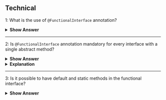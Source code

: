 ## Technical
1: What is the use of `@FunctionalInterface` annotation?

<details><summary><b> Show Answer</b></summary>
If an interface annotated with @FunctionalInterface, Java complier ensures that interface has only one abstract method.
</details>

---

 2:  Is `@FunctionalInterface` annotation mandatory for every interface with a single abstract method?
 <details><summary><b>Show Answer</b></summary>
No.
</details>

<details><summary><b>Explanation</b></summary>
Not necessarily because the compiler will consider it as a functional interface when it has only one abstract method. </details>
</details>

---

3: Is it possible to have default and static methods in the functional interface?
 <details><summary><b> Show Answer</b></summary>
	
 Yes
	
</detaisl>


<details><summary><b>Explanation</b></summary>
	
we can have any number of default and static methods but can contain only one abstract method. 
 </details>

---

4: How many default methods can we have in the functional interface?
 <details><summary><b>Show Answer</b></summary>
 A functional interface can have Multiple default methods with only one abstract method. </details>
 
 ---

5: How functional interface and Lambda Expression are realted?

 <details><summary><b>Show Answer</b></summary>
 The functional interface has been introduced in Java 8 to support the lambda expression, lambda expression is the instance of a functional interface.</details>
 
 ---

6: Write a lambda expression which prints HelloWorld?

<details><summary><b>Show Answer</b></summary>
	
``` Greeting greeting = () -> System.out.println(" HelloWorld"); ```</details>

---

7: List some java built-in examples for functional interfaces.

<details><summary><b>Show Answer</b></summary>

- Runnable     
- Callable       
- Comparable
</details>

---

8: What is the  primary condition to convert Anonymous class to lambda expression? 

<details><summary><b>Show Answer</b></summary>

- The Anonymous classes should have only one abstarct method so that it can be converted into lambda expression.
- Functional interface is implemented using lambda expression. which is also called as SAM(Single Abstract Method)
</details>

---

9: Does lambda expression execute on its own? Explain.

<details><summary><b>Show Answer</b></summary>
	
No.
	
</details>

<details><summary><b>Explanation</b></summary>
	
It is used to implement a method defined by a functional interface.

</details>

---

10: List the main kinds of Functional Interfaces in Java 8.

<details><summary><b>Show Answer</b></summary>

- Consumer - which takes only one argument
- Predicate - which takes one argument and returns the result as a boolean value
- Supplier - which does not take any arguments and returns a single result.
- Function - which receives an argument and returns the result based on the processing

</details>

---

11: When does a functional interface can extend another interface?

<details><summary><b>Show Answer</b></summary>

- A functional interface can extend the interface only when there are no abstract methods in it.
- If it has an abstract method then it will be an invalid functional interface.

</details>

---

12: What is SAM?

<details><summary><b>Show Answer</b></summary>
 
- SAM means Single Abstract Method.
- Which is also called functional interfaces, having only one abstract method and multiple default methods.
</details>

---

13: Does the functional interface allows static methods?

<details><summary><b>Show Answer</b></summary>
JDK 8 allows static methods in the interface, before this only
one abstract method is allowed in functional interface </details>

---

14: Is this a functional interface code snippet?

``` java

public interface Runnable {
    public abstract void run();
}
```
<details><summary><b>Show Answer</b></summary>
	
Yes

	</details>
	
<details><summary><b>Explanation</b></summary>
This is a functional interface, since there is only one
abstract method
</details>

---

15: Write the syntax for the consumer functional interface?

<details><summary><b>Show Answer</b></summary>

``` java

Consumer<Integer> consumer = (value) -> System.out.println(value);
```
	</details>
	
<details><summary><b>Explanation</b></summary>
	
-  which accepts only one argument and has no return value. 

</details>

---

16: Write the syntax of the Predicate Functional Interface.
	
<details><summary><b>Show Answer</b></summary>

``` java
public interface Predicate<T> {
    boolean test(T t);
}
```
		</details>
	
<details><summary><b>Explanation</b></summary>
	
- a function that accepts an argument and returns a boolean value as an answer

</details>

---

17: Write the Syntax of Supplier Functional Interface.

<details><summary><b>Show Answer</b></summary>

``` java
@FunctionalInterface
public interface Supplier<T>{
    //returns the specific result 
    T get();

}
```	</details>
	
<details><summary><b>Explanation</b></summary>

- which does not take any input or argument and yet returns a single output. 

</details>

---
	
18: Is there any limit for static and default methods in the functional interface?

<details><summary><b>Show Answer</b></summary>

- No.
	</details>
	
<details><summary><b>Explanation</b></summary>
	
- We can add any number of static and default methods in the functional interface in java 8.

</details>

---

# Error Detection
 19:Predict the error of the following code snippet.
 
``` java  
@FunctionalInterface  
interface Arithmetic {  
    void addition(String msg);  
    void subtraction();
} 
```
<details><summary><b>Show Answer</b></summary>
It will throw a compile time error that Revature is not a functional interface, since it has 2 abstract methods.</details>

---
	
# Problem-Solving
	
20: Convert the following code into a lambda expression.
	
``` java
import java.util.Scanner;  
public class Addition {
    public static void main(String[] args) {
	int x, y, sum;  
    	Scanner sc = new Scanner(System.in);  
    	System.out.print("Enter the first number: ");  
    	x = sc.nextInt();  
    	System.out.print("Enter the second number: ");  
    	y = sc.nextInt();  
    	sum = sum(x, y);  
    	System.out.println("The sum of two numbers x and y is: " + sum); 
		
   } 
   public static int Sum(int a, int b)  {  
       int sum = a + b;  
       return sum;  
   }  
}  
```

<details><summary><b>Show Answer</b></summary>
	

``` java

public class Main{ 
     public static void main(String args[]){ 
         Sum sum = (a,b) -> a+b;
         System.out.print(sum.add(2,3));  
    }  
}  
interface Sum{
    int add(int a, int b);
}
```

</details>

<details><summary><b>Explanation</b></summary>

-  A lambda expression is a short block of code that takes in parameters and returns a value. Which is similar to methods, but they do not need a name(Function name) and they can be implemented right in the body of a method.
	
	</details>
	
---
	
21: Convert the follwing Anonymous class code into Lambda expresssion.
 

 ``` java

 public class AnonymousClassExample  {

    public static void main(String[] args) {

        Runnable runnable = new Runnable(){
            public void run(){
                System.out.println("Convertion of Anonymous class into Lamda");
            }
        };
        runnable.run();
    }
}
```
<details><summary><b>Show Answer</b></summary>


``` java

public class AnonymousClassExample {

    public static void main(String[] args) {

        Runnable runnable = () -> {
            System.out.println("Convertion of Anonymous class into Lamda");
        };
        runnable.run();
    }
}
```
	
	</details>
	
<details><summary><b>Explanation</b></summary>
	
 - Functional interface can be instantiated using lambda expression instead of AnonymousClass. 
 - It can reduce the lines of code. 
	
 </details>

 ---

22: Predict the output for the following code snippet.
	
``` java

interface Single{  
    void say(String msg);   // abstract method  
}  
@FunctionalInterface  
interface Double extends Single{  
 
    void doIt();  
}  
```

<details><summary><b>Show Answer</b></summary>

- It will throw a compile time error

- When a functional interface extends another interface it should not contain any abstract methods.

</details>
---





